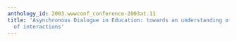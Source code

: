 ```yaml
---
anthology_id: 2003.wwwconf_conference-2003at.11
title: 'Asynchronous Dialogue in Education: towards an understanding of the nature
  of interactions'
---
```

